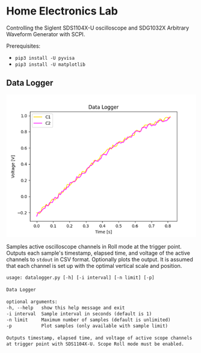 # Home Electronics Lab

Controlling the Siglent SDS1104X-U oscilloscope and SDG1032X Arbitrary Waveform Generator with SCPI.

Prerequisites:

- `pip3 install -U pyvisa`
- `pip3 install -U matplotlib`

## Data Logger

![Data Logger](img/datalogger.png)

Samples active oscilloscope channels in Roll mode at the trigger point. Outputs each sample's timestamp, elapsed time, and voltage of the active channels to `stdout` in CSV format. Optionally plots the output. It is assumed that each channel is set up with the optimal vertical scale and position.

	usage: datalogger.py [-h] [-i interval] [-n limit] [-p]
	
	Data Logger
	
	optional arguments:
	-h, --help   show this help message and exit
	-i interval  Sample interval in seconds (default is 1)
	-n limit     Maximum number of samples (default is unlimited)
	-p           Plot samples (only available with sample limit)
	
	Outputs timestamp, elapsed time, and voltage of active scope channels at trigger point with SDS1104X-U. Scope Roll mode must be enabled.
